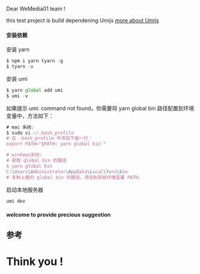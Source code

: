 Dear WeMedia01 team !

this test project is build dependening Umijs [more about Umijs][1]

#### 安装依赖

安装 yarn

```js
$ npm i yarn tyarn -g
$ tyarn -v
```
安装 umi

```js
$ yarn global add umi
$ umi -v
```
如果提示 umi: command not found，你需要将 yarn global bin 路径配置到环境变量中，方法如下：

```js
# mac 系统:
$ sudo vi ~/.bash_profile
# 在 .bash_profile 中添加下面一行：
export PATH="$PATH:`yarn global bin`"

# windows系统:
# 获取 global bin 的路径
$ yarn global bin
C:\Users\Administrator\AppData\Local\Yarn\bin
# 复制上面的 global bin 的路径，添加到系统环境变量 PATH。
```

启动本地服务器

```js
umi dev
```
#### welcome to provide precious suggestion

## 参考

[1]:https://umijs.org/zh/ "umi官网"

# Think you !